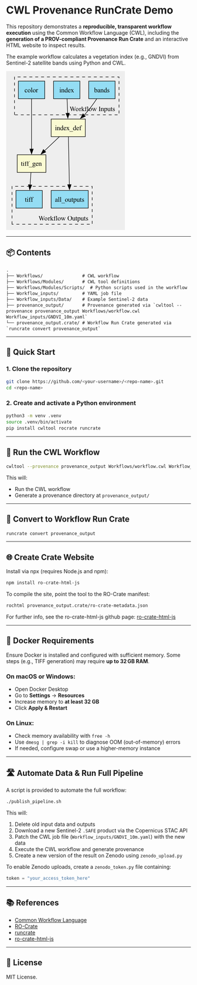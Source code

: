 # CWL Provenance RunCrate Demo

This repository demonstrates a **reproducible, transparent workflow execution** using the Common Workflow Language (CWL), including the **generation of a PROV-compliant Provenance Run Crate** and an interactive HTML website to inspect results.

The example workflow calculates a vegetation index (e.g., GNDVI) from Sentinel-2 satellite bands using Python and CWL.

![Workflow Diagram](workflow.png)

---

## 📦 Contents

```
.
├── Workflows/               # CWL workflow 
├── Workflows/Modules/       # CWL tool definitions
├── Workflows/Modules/Scripts/  # Python scripts used in the workflow
├── Workflow_inputs/         # YAML job file
├── Workflow_inputs/Data/    # Example Sentinel-2 data
├── provenance_output/       # Provenance generated via `cwltool --provenance provenance_output Workflows/workflow.cwl Workflow_inputs/GNDVI_10m.yaml`  
└── provenance_output.crate/ # Workflow Run Crate generated via `runcrate convert provenance_output`   
```

---

## 🚀 Quick Start

### 1. Clone the repository

```bash
git clone https://github.com/<your-username>/<repo-name>.git
cd <repo-name>
```

### 2. Create and activate a Python environment

```bash
python3 -m venv .venv
source .venv/bin/activate
pip install cwltool rocrate runcrate
```

---

## 🔁 Run the CWL Workflow

```bash
cwltool --provenance provenance_output Workflows/workflow.cwl Workflow_inputs/GNDVI_10m.yaml
```

This will:

- Run the CWL workflow
- Generate a provenance directory at `provenance_output/`

---

## 🔄 Convert to Workflow Run Crate

```bash
runcrate convert provenance_output
```

---

## 🌐 Create Crate Website

Install via npx (requires Node.js and npm):

```bash
npm install ro-crate-html-js
```

To compile the site, point the tool to the RO-Crate manifest:

```bash
rochtml provenance_output.crate/ro-crate-metadata.json  
```

For further info, see the ro-crate-html-js github page: [ro-crate-html-js](https://github.com/UTS-eResearch/ro-crate-html-js)

---

## 🐳 Docker Requirements

Ensure Docker is installed and configured with sufficient memory. Some steps (e.g., TIFF generation) may require **up to 32 GB RAM**.

### On macOS or Windows:

- Open Docker Desktop
- Go to **Settings** → **Resources**
- Increase memory to **at least 32 GB**
- Click **Apply & Restart**

### On Linux:

- Check memory availability with `free -h`
- Use `dmesg | grep -i kill` to diagnose OOM (out-of-memory) errors
- If needed, configure swap or use a higher-memory instance

---

## 🛣️ Automate Data & Run Full Pipeline

A script is provided to automate the full workflow:

```bash
./publish_pipeline.sh
```

This will:

1. Delete old input data and outputs
2. Download a new Sentinel-2 `.SAFE` product via the Copernicus STAC API
3. Patch the CWL job file (`Workflow_inputs/GNDVI_10m.yaml`) with the new data
4. Execute the CWL workflow and generate provenance
5. Create a new version of the result on Zenodo using `zenodo_upload.py`

To enable Zenodo uploads, create a `zenodo_token.py` file containing:

```python
token = "your_access_token_here"
```

---

## 📚 References

- [Common Workflow Language](https://www.commonwl.org/)
- [RO-Crate](https://www.researchobject.org/ro-crate/)
- [runcrate](https://github.com/ResearchObject/runcrate)
- [ro-crate-html-js](https://www.npmjs.com/package/ro-crate-html-js)

---

## 📄 License

MIT License.
